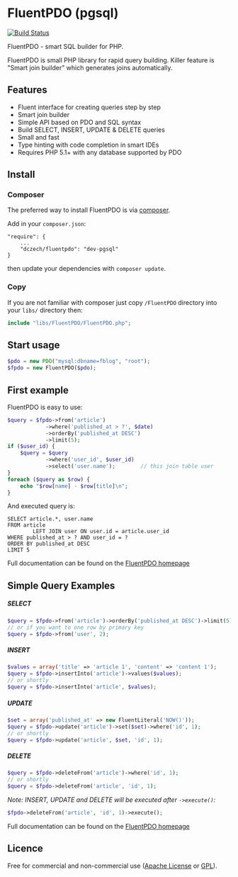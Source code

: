 # FluentPDO (pgsql)

[![Build Status](https://secure.travis-ci.org/dczech/fluentpdo.png?branch=master,pgsql)](http://travis-ci.org/dczech/fluentpdo)

FluentPDO - smart SQL builder for PHP.

FluentPDO is small PHP library for rapid query building. Killer feature is "Smart join builder" which generates joins automatically.

## Features

- Fluent interface for creating queries step by step
- Smart join builder
- Simple API based on PDO and SQL syntax
- Build SELECT, INSERT, UPDATE & DELETE queries
- Small and fast
- Type hinting with code completion in smart IDEs
- Requires PHP 5.1+ with any database supported by PDO

## Install

### Composer

The preferred way to install FluentPDO is via [composer](http://getcomposer.org/).

Add in your `composer.json`:

	"require": {
		...
		"dczech/fluentpdo": "dev-pgsql"	
	}

then update your dependencies with `composer update`.

### Copy

If you are not familiar with composer just copy `/FluentPDO` directory into your `libs/` directory then:

```php
include "libs/FluentPDO/FluentPDO.php";
```

## Start usage

```php
$pdo = new PDO("mysql:dbname=fblog", "root");
$fpdo = new FluentPDO($pdo);
```

## First example

FluentPDO is easy to use:

```php
$query = $fpdo->from('article')
            ->where('published_at > ?', $date)
            ->orderBy('published_at DESC')
            ->limit(5);
if ($user_id) {
    $query = $query
            ->where('user_id', $user_id)
            ->select('user.name');        // this join table user
}
foreach ($query as $row) {
    echo "$row[name] - $row[title]\n";
}
```

And executed query is:

```mysql
SELECT article.*, user.name
FROM article
        LEFT JOIN user ON user.id = article.user_id
WHERE published_at > ? AND user_id = ?
ORDER BY published_at DESC
LIMIT 5
```


Full documentation can be found on the [FluentPDO homepage](http://fluentpdo.com)

## Simple Query Examples

##### SELECT

```php
$query = $fpdo->from('article')->orderBy('published_at DESC')->limit(5);
// or if you want to one row by primary key
$query = $fpdo->from('user', 2);
```

##### INSERT

```php
$values = array('title' => 'article 1', 'content' => 'content 1');
$query = $fpdo->insertInto('article')->values($values);
// or shortly
$query = $fpdo->insertInto('article', $values);
```

##### UPDATE

```php
$set = array('published_at' => new FluentLiteral('NOW()'));
$query = $fpdo->update('article')->set($set)->where('id', 1);
// or shortly
$query = $fpdo->update('article', $set, 'id', 1);
```

##### DELETE

```php
$query = $fpdo->deleteFrom('article')->where('id', 1);
// or shortly
$query = $fpdo->deleteFrom('article', 'id', 1);
```

*Note: INSERT, UPDATE and DELETE will be executed after `->execute()`:*

```php
$fpdo->deleteFrom('article', 'id', 1)->execute();
```

Full documentation can be found on the [FluentPDO homepage](http://fluentpdo.com)

## Licence

Free for commercial and non-commercial use ([Apache License](http://www.apache.org/licenses/LICENSE-2.0.html) or [GPL](http://www.gnu.org/licenses/gpl-2.0.html)).
